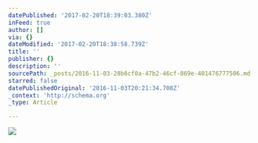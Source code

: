 ```yaml
---
datePublished: '2017-02-20T18:39:03.380Z'
inFeed: true
author: []
via: {}
dateModified: '2017-02-20T18:38:58.739Z'
title: ''
publisher: {}
description: ''
sourcePath: _posts/2016-11-03-28b6cf0a-47b2-46cf-869e-401476777506.md
starred: false
datePublishedOriginal: '2016-11-03T20:21:34.708Z'
_context: 'http://schema.org'
_type: Article

---
```

![](https://the-grid-user-content.s3-us-west-2.amazonaws.com/cfa51849-589d-44b0-95bc-62106d19f71b.jpg)